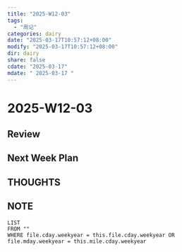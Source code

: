 ```yaml
---
title: "2025-W12-03"
tags:
  - "周记"
categories: dairy
date: "2025-03-17T10:57:12+08:00"
modify: "2025-03-17T10:57:12+08:00"
dir: dairy
share: false
cdate: "2025-03-17"
mdate: " 2025-03-17 "
---
```


# 2025-W12-03

## Review

## Next Week Plan

## THOUGHTS

##  NOTE

```dataview
LIST
FROM ""
WHERE file.cday.weekyear = this.file.cday.weekyear OR file.mday.weekyear = this.mile.cday.weekyear
```